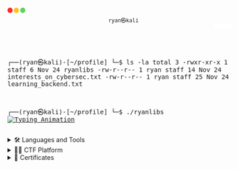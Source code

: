 <div align="flex">
<pre>
<p align="center">
  <a href="#"><img src="window-icons.png" width="40px" align="left"></a>
  <sub>ryan㉿kali</sub>
  <picture><img src="window-icons-holdplace.png" width="40px" align="right"></picture>
</p>
    
┌──(ryan㉿kali)-[~/profile]
└─$ ls -la
total 3
-rwxr-xr-x  1 ryan  staff   6 Nov 24  ryanlibs
-rw-r--r--  1 ryan  staff  14 Nov 24  interests_on_cybersec.txt
-rw-r--r--  1 ryan  staff  25 Nov 24  learning_backend.txt


┌──(ryan㉿kali)-[~/profile]
└─$ ./ryanlibs
<a href="https://github.com/ryanlibs"><img src="https://readme-typing-svg.herokuapp.com?color=%F7F7F7FF&center=false&size=14&vCenter=true&lines=Hi+my+name+is+Ryan!;Im+currently+learning+backend.;Im+really+interested+in+cybersecurity.;Im+learning+pentesting,+doing+some+CTFs...;Im+always+eager+to+learn+new+things.;&repeat=true" alt="Typing Animation"></a>
</pre>
</div>

<div>
  <details>
    <summary>🛠️ Languages and Tools</summary>
    <div align="center">
    </div>
    <br>
    <p align="left">
      <!-- Mobile Development -->
      <strong>Mobile Development:</strong><br>
      <a href="https://developer.android.com" target="_blank" rel="noreferrer">
        <img src="https://raw.githubusercontent.com/devicons/devicon/master/icons/android/android-original-wordmark.svg" alt="android" width="40" height="40"/>
      </a>
      <a href="https://firebase.google.com/" target="_blank" rel="noreferrer">
        <img src="https://www.vectorlogo.zone/logos/firebase/firebase-icon.svg" alt="firebase" width="40" height="40"/>
      </a>
      <br><br>
      <!-- Web Development -->
      <strong>Web Development:</strong><br>
      <a href="https://www.w3.org/html/" target="_blank" rel="noreferrer">
        <img src="https://raw.githubusercontent.com/devicons/devicon/master/icons/html5/html5-original-wordmark.svg" alt="html5" width="40" height="40"/>
      </a>
      <a href="https://www.w3schools.com/css/" target="_blank" rel="noreferrer">
        <img src="https://raw.githubusercontent.com/devicons/devicon/master/icons/css3/css3-original-wordmark.svg" alt="css3" width="40" height="40"/>
      </a>
      <a href="https://developer.mozilla.org/en-US/docs/Web/JavaScript" target="_blank" rel="noreferrer">
        <img src="https://raw.githubusercontent.com/devicons/devicon/master/icons/javascript/javascript-original.svg" alt="javascript" width="40" height="40"/>
      </a>
      <a href="https://nodejs.org" target="_blank" rel="noreferrer">
        <img src="https://raw.githubusercontent.com/devicons/devicon/master/icons/nodejs/nodejs-original-wordmark.svg" alt="nodejs" width="40" height="40"/>
      </a>
      <a href="https://www.nginx.com" target="_blank" rel="noreferrer">
        <img src="https://raw.githubusercontent.com/devicons/devicon/master/icons/nginx/nginx-original.svg" alt="nginx" width="40" height="40"/>
      </a>
      <a href="https://www.php.net" target="_blank" rel="noreferrer">
        <img src="https://raw.githubusercontent.com/devicons/devicon/master/icons/php/php-original.svg" alt="php" width="40" height="40"/>
      </a>
      <a href="https://postman.com" target="_blank" rel="noreferrer">
        <img src="https://www.vectorlogo.zone/logos/getpostman/getpostman-icon.svg" alt="postman" width="40" height="40"/>
      </a>
      <br><br>
      <!-- DevOps and Tools -->
      <strong>DevOps and Tools:</strong><br>
      <a href="https://heroku.com" target="_blank" rel="noreferrer">
        <img src="https://www.vectorlogo.zone/logos/heroku/heroku-icon.svg" alt="heroku" width="40" height="40"/>
      </a>
      <a href="https://code.visualstudio.com/" target="_blank" rel="noreferrer">
        <img src="https://www.vectorlogo.zone/logos/visualstudio_code/visualstudio_code-icon.svg" alt="vscode" width="40" height="40"/>
      </a>
      <a href="https://github.com/" target="_blank" rel="noreferrer">
        <img src="https://upload.vectorlogo.zone/logos/github/images/47bfd2d4-712f-4dee-9315-f99c611b7598.svg" alt="github" width="40" height="40"/>
      </a>
    </p>
  </details>
</div>

<div>
  <details>
    <summary> 🐱‍💻 CTF Platform </summary>
    <br>
    <div align="center">
      <p align="left">
        <a href="https://www.hackthebox.com/" target="_blank" rel="noreferrer">
        <img src="https://avatars.githubusercontent.com/u/31746234?s=200&v=4" alt="github" width="40" height="40"/>
          <a href="https://tryhackme.com/" target="_blank" rel="noreferrer">
        <img src="https://avatars.githubusercontent.com/u/43557241?s=200&v=4" alt="github" width="40" height="40"/>
      </a>
      </p>
    </div>
    <br>
  </details>
</div>


<div>
  <details>
    <summary> 📜 Certificates </summary>
    <br>
    <div align="center">
      <p align="left">
        <strong>My Achievements and Certifications:</strong><br><br>
        You can view my complete list of certifications here:<br>
        <a href="https://github.com/ryanlibs/certifications">
          ryanlibs/certifications
        </a>
      </p>
    </div>
    <br>
  </details>
</div>
